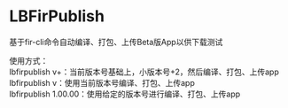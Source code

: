 # LBFirPublish
基于fir-cli命令自动编译、打包、上传Beta版App以供下载测试

使用方式： <br/>
lbfirpublish v+：当前版本号基础上，小版本号+2，然后编译、打包、上传app <br/>
lbfirpublish v：使用当前版本号编译、打包、上传app <br/>
lbfirpublish 1.00.00：使用给定的版本号进行编译、打包、上传app <br/>
